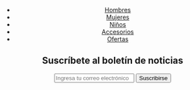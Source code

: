 <!DOCTYPE html>
<html lang="es">
<head>
   <meta charset="UTF-8">
   <meta name="viewport" content="width=device-width, initial-scale=1.0">
   <title>Tienda en línea</title>
</head>
<body>
   <header>
      <nav>
         <ul>
            <li><a href="hombres.html">Hombres</a></li>
            <li><a href="mujeres.html">Mujeres</a></li>
            <li><a href="ninos.html">Niños</a></li>
            <li><a href="accesorios.html">Accesorios</a></li>
            <li><a href="ofertas.html">Ofertas</a></li>
         </ul>
      </nav>
      <section class="suscripcion">
         <h2>Suscríbete al boletín de noticias</h2>
         <form>
            <input type="email" placeholder="Ingresa tu correo electrónico" required>
            <button type="submit">Suscribirse</button>
         </form>
      </section>
   </header>
   <!-- Aquí iría el contenido principal de la página de inicio, como imágenes de productos destacados y promociones actuales -->
</body>
</html>
